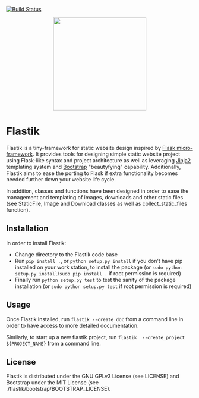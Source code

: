 [![Build Status](https://travis-ci.org/theelectricbrain/Flastik.svg?branch=master)](https://travis-ci.org/theelectricbrain/Flastik)
<p align="center">
   <img align="middle" src='https://raw.githubusercontent.com/theelectricbrain/Flastik/master/flastik/base_templates/default_icon.png' width='250' height='250'>
</p>

# Flastik
Flastik is a tiny-framework for static website design inspired 
by [Flask micro-framework](https://palletsprojects.com/p/flask/).
It provides tools for designing simple static website project 
using Flask-like syntax and project architecture as well as leveraging 
[Jinja2](https://jinja.palletsprojects.com/en/2.10.x/) templating 
system and [Bootstrap](https://getbootstrap.com) "beautyfying" capability. 
Additionally, Flastik aims to ease the porting to Flask if extra 
functionality becomes needed further down your website life cycle. 

In addition, classes and functions have been designed in order to 
ease the management and templating of images, downloads and other 
static files (see StaticFile, Image and Download classes as well as 
collect_static_files function).

## Installation
In order to install Flastik:
 * Change directory to the Flastik code base
 * Run `pip install .`, or `python setup.py install` if you don’t 
   have pip installed on your work station, to install the package 
   (or `sudo python setup.py install`/`sudo pip install .` if root 
   permission is required)
 * Finally run `python setup.py test` to test the sanity of the 
   package installation (or `sudo python setup.py test` if root 
   permission is required)

## Usage
Once Flastik installed, run `flastik --create_doc` from a command
line in order to have access to more detailed documentation.

Similarly, to start up a new flastik project, run `flastik 
--create_project ${PROJECT_NAME}` from a command line.

## License
Flastik is distributed under the GNU GPLv3 License (see LICENSE) and
Bootstrap under the MIT License (see ./flastik/bootstrap/BOOTSTRAP_LICENSE).

